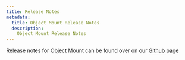 ```yaml
---
title: Release Notes
metadata:
  title: Object Mount Release Notes
  description:
    Object Mount Release Notes
---
```


Release notes for Object Mount can be found over on our [Github page](https://github.com/storj/object-mount/releases)